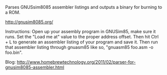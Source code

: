 Parses GNUSsim8085 assembler listings and outputs a binary
for burning to a ROM.

http://gnusim8085.org/

Instructions: Open up your assembly program in GNUSim85, make sure it runs. Set the "Load me at" value to the proper address offset. Then hit Ctrl + L to generate an assembler listing of your program and save it. Then run that assembler listing through gnuasm85 like so, "gnuasm85 foo.asm -o foo.bin".

Blog: http://www.homebrewtechnology.org/2011/02/parser-for-gnusim8085-assembler.html

